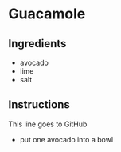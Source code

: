 # Guacamole

## Ingredients

* avocado
* lime
* salt 

## Instructions

This line goes to GitHub
* put one avocado into a bowl

